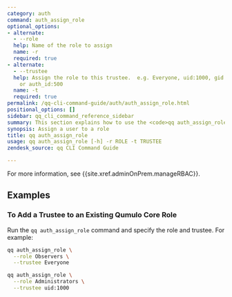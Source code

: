 ```yaml
---
category: auth
command: auth_assign_role
optional_options:
- alternate:
  - --role
  help: Name of the role to assign
  name: -r
  required: true
- alternate:
  - --trustee
  help: Assign the role to this trustee.  e.g. Everyone, uid:1000, gid:1001, sid:S-1-5-2-3-4,
    or auth_id:500
  name: -t
  required: true
permalink: /qq-cli-command-guide/auth/auth_assign_role.html
positional_options: []
sidebar: qq_cli_command_reference_sidebar
summary: This section explains how to use the <code>qq auth_assign_role</code> command.
synopsis: Assign a user to a role
title: qq auth_assign_role
usage: qq auth_assign_role [-h] -r ROLE -t TRUSTEE
zendesk_source: qq CLI Command Guide

---
```

For more information, see {{site.xref.adminOnPrem.manageRBAC}}.

## Examples

### To Add a Trustee to an Existing Qumulo Core Role
Run the `qq auth_assign_role` command and specify the role and trustee. For example:

```bash
qq auth_assign_role \
  --role Observers \
  --trustee Everyone
```

```bash
qq auth_assign_role \
  --role Administrators \
  --trustee uid:1000
```
